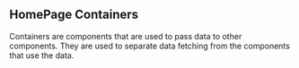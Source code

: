 ## HomePage Containers

Containers are components that are used to pass data to other components. They are used to separate data fetching from the components that use the data.
